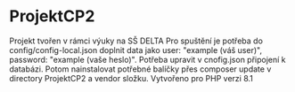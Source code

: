 # ProjektCP2
Projekt tvořen v rámci výuky na SŠ DELTA
Pro spuštění je potřeba do config/config-local.json doplnit data jako user: "example (váš user)", password: "example (vaše heslo)".
Potřeba upravit v cnofig.json připojení k databázi.
Potom nainstalovat potřebné balíčky přes composer update v directory ProjektCP2 a vendor složku.
Vytvořeno pro PHP verzi 8.1
